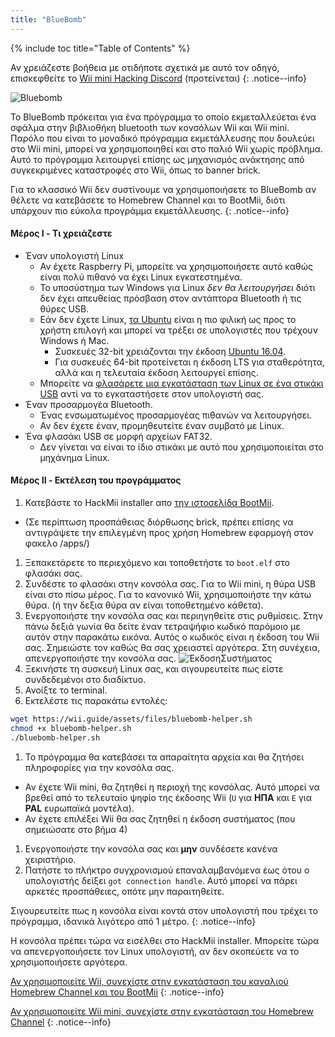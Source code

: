 ```yaml
---
title: "BlueBomb"
---
```


{% include toc title="Table of Contents" %}

Αν χρειάζεστε βοήθεια με οτιδήποτε σχετικά με αυτό τον οδηγό, επισκεφθείτε το [Wii mini Hacking Discord](https://discord.gg/6ryxnkS) (προτείνεται)
{: .notice--info}

![Bluebomb](/images/bluebomb.png)

To BlueBomb πρόκειται για ένα πρόγραμμα το οποίο εκμεταλλεύεται ένα σφάλμα στην βιβλιοθήκη bluetooth των κονσόλων Wii και Wii mini. Παρόλο που είναι το μοναδικό πρόγραμμα εκμετάλλευσης που δουλεύει στο Wii mini, μπορεί να χρησιμοποιηθεί και στο παλιό Wii χωρίς πρόβλημα. Αυτό το πρόγραμμα λειτουργεί επίσης ως μηχανισμός ανάκτησης από συγκεκριμένες καταστροφές στο Wii, όπως το banner brick.

Για το κλασσικό Wii δεν συστίνουμε να χρησιμοποιήσετε το BlueBomb αν θέλετε να κατεβάσετε το Homebrew Channel και το BootMii, διότι υπάρχουν πιο εύκολα προγράμμα εκμετάλλευσης.
{: .notice--info}

#### Μέρος I - Τι χρειάζεστε
- Έναν υπολογιστή Linux
  - Αν έχετε Raspberry Pi, μπορείτε να χρησιμοποιήσετε αυτό καθώς είναι πολύ πιθανό να έχει Linux εγκατεστημένα.
  - Το υποσύστημα των Windows για Linux *δεν θα λειτουργήσει* διότι δεν έχει απευθείας πρόσβαση στον αντάπτορα Bluetooth ή τις θύρες USB.
  - Εάν δεν έχετε Linux, [τα Ubuntu](https://ubuntu.com/download/desktop) είναι η πιο φιλική ως προς το χρήστη επιλογή και μπορεί να τρέξει σε υπολογιστές που τρέχουν Windows ή Mac.
    - Συσκευές 32-bit χρειάζονται την έκδοση [Ubuntu 16.04](http://releases.ubuntu.com/16.04/).
    - Για συσκευές 64-bit προτείνεται η έκδοση LTS για σταθερότητα, αλλά και η τελευταία έκδοση λειτουργεί επίσης.
  - Μπορείτε να [φλασάρετε μια εγκατάσταση των Linux σε ένα στικάκι USB](https://ubuntu.com/tutorials/tutorial-create-a-usb-stick-on-windows#1-overview) αντί να το εγκαταστήσετε στον υπολογιστή σας.
- Έναν προσαρμογέα Bluetooth.
  - Ένας ενσωματωμένος προσαρμογέας πιθανών να λειτουργήσει.
  - Αν δεν έχετε έναν, προμηθευτείτε έναν συμβατό με Linux.
- Ένα φλασάκι USB σε μορφή αρχείων FAT32.
  - Δεν γίνεται να είναι το ίδιο στικάκι με αυτό που χρησιμοποιείται στο μηχάνημα Linux.

#### Μέρος II - Εκτέλεση του προγράμματος
1. Κατεβάστε το HackMii installer απο [ την ιστοσελίδα BootMii](https://bootmii.org/download/).
- (Σε περίπτωση προσπάθειας διόρθωσης brick, πρέπει επίσης να αντιγράψετε την επιλεγμένη προς χρήση Homebrew εφαρμογή στον φακελο /apps/)
1. Ξεπακετάρετε το περιεχόμενο και τοποθετήστε το `boot.elf` στο φλασάκι σας.
1. Συνδέστε το φλασάκι στην κονσόλα σας. Για το Wii mini, η θύρα USB είναι στο πίσω μέρος. Για το κανονικό Wii, χρησιμοποιήστε την κάτω θύρα. (ή την δεξια θύρα αν είναι τοποθετημένο κάθετα).
1. Ενεργοποιήστε την κονσόλα σας και περιηγηθείτε στις ρυθμίσεις. Στην πάνω δεξιά γωνία θα δείτε έναν τετραψήφιο κωδικό παρόμοιο με αυτόν στην παρακάτω εικόνα. Αυτός ο κωδικός είναι η έκδοση του Wii σας. Σημειώστε τον καθώς θα σας χρειαστεί αργότερα. Στη συνέχεια, απενεργοποιήστε την κονσόλα σας. ![ΈκδοσηΣυστήματος](/images/Wii/SystemMenuVersion.png)
1. Ξεκινήστε τη συσκευή Linux σας, και σιγουρευτείτε πως είστε συνδεδεμένοι στο διαδίκτυο.
1. Ανοίξτε το terminal.
1. Εκτελέστε τις παρακάτω εντολές:
```bash
wget https://wii.guide/assets/files/bluebomb-helper.sh
chmod +x bluebomb-helper.sh
./bluebomb-helper.sh
```
1. Το πρόγραμμα θα κατεβάσει τα απαραίτητα αρχεία και θα ζητήσει πληροφορίες για την κονσόλα σας.
  - Αν έχετε Wii mini, θα ζητηθεί η περιοχή της κονσόλας. Αυτό μπορεί να βρεθεί από το τελευταίο ψηφίο της έκδοσης Wii (`U` για **ΗΠΑ** και `E` για **PAL** ευρωπαϊκά μοντέλα).
  - Αν έχετε επιλέξει Wii θα σας ζητηθεί η έκδοση συστήματος (που σημειώσατε στο βήμα 4)
1. Ενεργοποιήστε την κονσόλα σας και **μην** συνδέσετε κανένα χειριστήριο.
1. Πατήστε το πλήκτρο συγχρονισμού επαναλαμβανόμενα έως ότου ο υπολογιστής δείξει `got connection handle`. Αυτό μπορεί να πάρει αρκετές προσπάθειες, οπότε μην παραιτηθείτε.

Σιγουρευτείτε πως η κονσόλα είναι κοντά στον υπολογιστή που τρέχει το πρόγραμμα, ιδανικά λιγότερο από 1 μέτρο.
{: .notice--info}

Η κονσόλα πρέπει τώρα να εισέλθει στο HackMii installer. Μπορείτε τώρα να απενεργοποιήσετε τον Linux υπολογιστή, αν δεν σκοπεύετε να το χρησιμοποιήσετε αργότερα.

[Αν χρησιμοποιείτε Wii, συνεχίστε στην εγκατάσταση του καναλιού Homebrew Channel και του BootMii](hbc)
{: .notice--info}

[Αν χρησιμοποιείτε Wii mini, συνεχίστε στην εγκατάσταση του Homebrew Channel](hbc-mini)
{: .notice--info}
